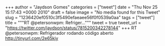 
+++
author = "Jaydson Gomes"
categories = ["tweet"]
date = "Thu Nov 25 15:17:43 +0000 2010"
draft = false
image = "No media found for this Tweet"
slug = "1236420ef0510c3f5490efaeaee56f0f0539a0aa"
tags = ["tweet"]
title = """RT @petersonwpm: Refriger..."""
tweet = true
tweet_url = "https://twitter.com/jaydson/status/7815200342278144"
+++
RT @petersonwpm: Refrigerador rodando código aberto http://tinyurl.com/2e65kjy
